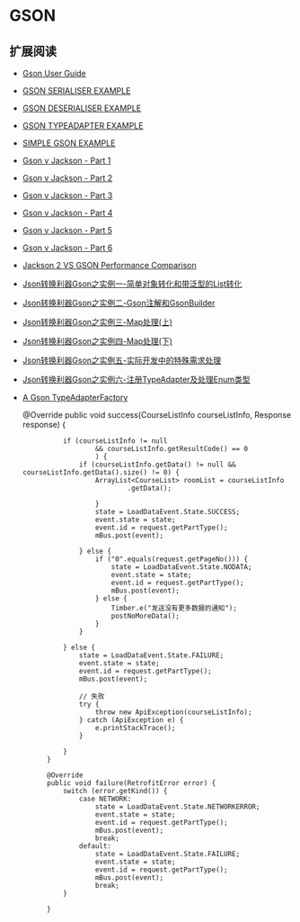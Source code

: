 # GSON



## 扩展阅读

* [Gson User Guide](https://sites.google.com/site/gson/gson-user-guide)
* [GSON SERIALISER EXAMPLE](http://www.javacreed.com/gson-serialiser-example/)
* [GSON DESERIALISER EXAMPLE](http://www.javacreed.com/gson-deserialiser-example/)
* [GSON TYPEADAPTER EXAMPLE](http://www.javacreed.com/gson-typeadapter-example/)
* [SIMPLE GSON EXAMPLE](http://www.javacreed.com/simple-gson-example/)
* [Gson v Jackson - Part 1](http://programmerbruce.blogspot.com/2011/06/gson-v-jackson.html)
* [Gson v Jackson - Part 2](http://programmerbruce.blogspot.com/2011/06/gson-v-jackson-part-2.html)
* [Gson v Jackson - Part 3](http://programmerbruce.blogspot.com/2011/07/gson-v-jackson-part-3.html)
* [Gson v Jackson - Part 4](http://programmerbruce.blogspot.com/2011/07/gson-v-jackson-part-4.html)
* [Gson v Jackson - Part 5](http://programmerbruce.blogspot.com/2011/07/gson-v-jackson-part-5.html)
* [Gson v Jackson - Part 6](http://programmerbruce.blogspot.com/2011/07/gson-v-jackson-part-6.html)
* [Jackson 2 VS GSON Performance Comparison](http://blaazinsoftwaretech.blogspot.com/2013/08/jackson-2-vs-gson-performance-comparison.html)
* [Json转换利器Gson之实例一-简单对象转化和带泛型的List转化](http://blog.csdn.net/lk_blog/article/details/7685169)
* [Json转换利器Gson之实例二-Gson注解和GsonBuilder](http://blog.csdn.net/lk_blog/article/details/7685190)
* [Json转换利器Gson之实例三-Map处理(上)](http://blog.csdn.net/lk_blog/article/details/7685210)
* [Json转换利器Gson之实例四-Map处理(下)](http://blog.csdn.net/lk_blog/article/details/7685224)
* [Json转换利器Gson之实例五-实际开发中的特殊需求处理](http://blog.csdn.net/lk_blog/article/details/7685237)
* [Json转换利器Gson之实例六-注册TypeAdapter及处理Enum类型](http://blog.csdn.net/lk_blog/article/details/7685347)
* [A Gson TypeAdapterFactory](https://gist.github.com/JakeWharton/0d67d01badcee0ae7bc9)

  @Override
            public void success(CourseListInfo courseListInfo, Response response) {



                if (courseListInfo != null
                        && courseListInfo.getResultCode() == 0
                        ) {
                    if (courseListInfo.getData() != null && courseListInfo.getData().size() != 0) {
                        ArrayList<CourseList> roomList = courseListInfo
                                .getData();

                        }
                        state = LoadDataEvent.State.SUCCESS;
                        event.state = state;
                        event.id = request.getPartType();
                        mBus.post(event);

                    } else {
                        if ("0".equals(request.getPageNo())) {
                            state = LoadDataEvent.State.NODATA;
                            event.state = state;
                            event.id = request.getPartType();
                            mBus.post(event);
                        } else {
                            Timber.e("发送没有更多数据的通知");
                            postNoMoreData();
                        }
                    }

                } else {
                    state = LoadDataEvent.State.FAILURE;
                    event.state = state;
                    event.id = request.getPartType();
                    mBus.post(event);

                    // 失败
                    try {
                        throw new ApiException(courseListInfo);
                    } catch (ApiException e) {
                        e.printStackTrace();
                    }

                }
            }

            @Override
            public void failure(RetrofitError error) {
                switch (error.getKind()) {
                    case NETWORK:
                        state = LoadDataEvent.State.NETWORKERROR;
                        event.state = state;
                        event.id = request.getPartType();
                        mBus.post(event);
                        break;
                    default:
                        state = LoadDataEvent.State.FAILURE;
                        event.state = state;
                        event.id = request.getPartType();
                        mBus.post(event);
                        break;
                }

            }


